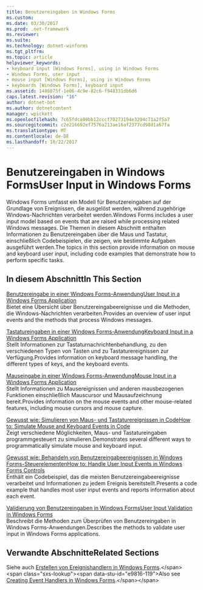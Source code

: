 ```yaml
---
title: Benutzereingaben in Windows Forms
ms.custom: 
ms.date: 03/30/2017
ms.prod: .net-framework
ms.reviewer: 
ms.suite: 
ms.technology: dotnet-winforms
ms.tgt_pltfrm: 
ms.topic: article
helpviewer_keywords:
- keyboard input [Windows Forms], using in Windows Forms
- Windows Forms, user input
- mouse input [Windows Forms], using in Windows Forms
- keyboards [Windows Forms], keyboard input
ms.assetid: 1486075f-1e06-4c9e-82c6-f948331db6d6
caps.latest.revision: "16"
author: dotnet-bot
ms.author: dotnetcontent
manager: wpickett
ms.openlocfilehash: 7c65fdca99bb12cccf70273194e3294c71a2f5a7
ms.sourcegitcommit: c2e216692ef7576a213ae16af2377cd98d1a67fa
ms.translationtype: MT
ms.contentlocale: de-DE
ms.lasthandoff: 10/22/2017
---
```

# <a name="user-input-in-windows-forms"></a><span data-ttu-id="e9816-102">Benutzereingaben in Windows Forms</span><span class="sxs-lookup"><span data-stu-id="e9816-102">User Input in Windows Forms</span></span>
<span data-ttu-id="e9816-103">Windows Forms umfasst ein Modell für Benutzereingaben auf der Grundlage von Ereignissen, die ausgelöst werden, während zugehörige Windows-Nachrichten verarbeitet werden.</span><span class="sxs-lookup"><span data-stu-id="e9816-103">Windows Forms includes a user input model based on events that are raised while processing related Windows messages.</span></span> <span data-ttu-id="e9816-104">Die Themen in diesem Abschnitt enthalten Informationen zu Benutzereingaben über die Maus und Tastatur, einschließlich Codebeispielen, die zeigen, wie bestimmte Aufgaben ausgeführt werden.</span><span class="sxs-lookup"><span data-stu-id="e9816-104">The topics in this section provide information on mouse and keyboard user input, including code examples that demonstrate how to perform specific tasks.</span></span>  
  
## <a name="in-this-section"></a><span data-ttu-id="e9816-105">In diesem Abschnitt</span><span class="sxs-lookup"><span data-stu-id="e9816-105">In This Section</span></span>  
 [<span data-ttu-id="e9816-106">Benutzereingabe in einer Windows Forms-Anwendung</span><span class="sxs-lookup"><span data-stu-id="e9816-106">User Input in a Windows Forms Application</span></span>](../../../docs/framework/winforms/user-input-in-a-windows-forms-application.md)  
 <span data-ttu-id="e9816-107">Bietet eine Übersicht über Benutzereingabeereignisse und die Methoden, die Windows-Nachrichten verarbeiten.</span><span class="sxs-lookup"><span data-stu-id="e9816-107">Provides an overview of user input events and the methods that process Windows messages.</span></span>  
  
 [<span data-ttu-id="e9816-108">Tastatureingaben in einer Windows Forms-Anwendung</span><span class="sxs-lookup"><span data-stu-id="e9816-108">Keyboard Input in a Windows Forms Application</span></span>](../../../docs/framework/winforms/keyboard-input-in-a-windows-forms-application.md)  
 <span data-ttu-id="e9816-109">Stellt Informationen zur Tastaturnachrichtenbehandlung, zu den verschiedenen Typen von Tasten und zu Tastaturereignissen zur Verfügung.</span><span class="sxs-lookup"><span data-stu-id="e9816-109">Provides information on keyboard message handling, the different types of keys, and the keyboard events.</span></span>  
  
 [<span data-ttu-id="e9816-110">Mauseingabe in einer Windows Forms-Anwendung</span><span class="sxs-lookup"><span data-stu-id="e9816-110">Mouse Input in a Windows Forms Application</span></span>](../../../docs/framework/winforms/mouse-input-in-a-windows-forms-application.md)  
 <span data-ttu-id="e9816-111">Stellt Informationen zu Mausereignissen und anderen mausbezogenen Funktionen einschließlich Mauscursor und Mausaufzeichnung bereit.</span><span class="sxs-lookup"><span data-stu-id="e9816-111">Provides information on the mouse events and other mouse-related features, including mouse cursors and mouse capture.</span></span>  
  
 [<span data-ttu-id="e9816-112">Gewusst wie: Simulieren von Maus- und Tastaturereignissen in Code</span><span class="sxs-lookup"><span data-stu-id="e9816-112">How to: Simulate Mouse and Keyboard Events in Code</span></span>](../../../docs/framework/winforms/how-to-simulate-mouse-and-keyboard-events-in-code.md)  
 <span data-ttu-id="e9816-113">Zeigt verschiedene Möglichkeiten, Maus- und Tastatureingaben programmgesteuert zu simulieren.</span><span class="sxs-lookup"><span data-stu-id="e9816-113">Demonstrates several different ways to programmatically simulate mouse and keyboard input.</span></span>  
  
 [<span data-ttu-id="e9816-114">Gewusst wie: Behandeln von Benutzereingabeereignissen in Windows Forms-Steuerelementen</span><span class="sxs-lookup"><span data-stu-id="e9816-114">How to: Handle User Input Events in Windows Forms Controls</span></span>](../../../docs/framework/winforms/how-to-handle-user-input-events-in-windows-forms-controls.md)  
 <span data-ttu-id="e9816-115">Enthält ein Codebeispiel, das die meisten Benutzereingabeereignisse verarbeitet und Informationen zu jedem Ereignis bereitstellt.</span><span class="sxs-lookup"><span data-stu-id="e9816-115">Presents a code example that handles most user input events and reports information about each event.</span></span>  
  
 [<span data-ttu-id="e9816-116">Validierung von Benutzereingaben in Windows Forms</span><span class="sxs-lookup"><span data-stu-id="e9816-116">User Input Validation in Windows Forms</span></span>](../../../docs/framework/winforms/user-input-validation-in-windows-forms.md)  
 <span data-ttu-id="e9816-117">Beschreibt die Methoden zum Überprüfen von Benutzereingaben in Windows Forms-Anwendungen.</span><span class="sxs-lookup"><span data-stu-id="e9816-117">Describes the methods to validate user input in Windows Forms applications.</span></span>  
  
## <a name="related-sections"></a><span data-ttu-id="e9816-118">Verwandte Abschnitte</span><span class="sxs-lookup"><span data-stu-id="e9816-118">Related Sections</span></span>  
 <span data-ttu-id="e9816-119">Siehe auch [Erstellen von Ereignishandlern in Windows Forms](http://msdn.microsoft.com/library/dacysss4\(v=vs.110\)).</span><span class="sxs-lookup"><span data-stu-id="e9816-119">Also see [Creating Event Handlers in Windows Forms](http://msdn.microsoft.com/library/dacysss4\(v=vs.110\)).</span></span>
